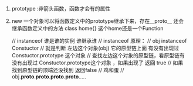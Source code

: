 1. prototype :非箭头函数，函数才会有的属性


2. new 一个对象可以将函数定义中的prototype继承下来，存在__proto__
    还会继承函数定义中的方法
    class home{} 这个home还是一个Function


     // instanceof 谁是谁的实例 谁继承谁
        // instanceof 原理：
        // obj instanceof Constuctor
        //  就是判断 左边这个对象(obj) 它的原型链上面 有没有出现过 Constuctor.prototype 这个对象
        // 查找左边这个对象的原型链，看原型链有没有出现过 Constuctor.prototype这个对象 ，如果出现了 返回 true
        // 如果找到原型链的顶端还没找到 返回false
        // 鸡和蛋
        // obj.__proto__.__proto__.__proto__.__proto__.....
